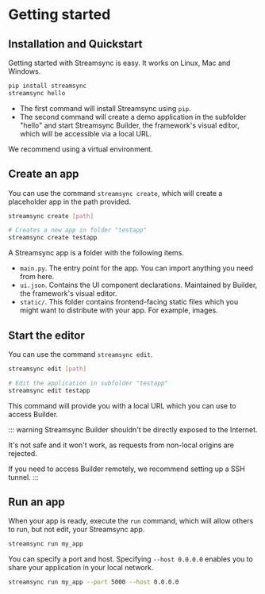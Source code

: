 ﻿# Getting started

## Installation and Quickstart

Getting started with Streamsync is easy. It works on Linux, Mac and Windows.

```sh
pip install streamsync
streamsync hello
```

- The first command will install Streamsync using `pip`.
- The second command will create a demo application in the subfolder "hello" and start Streamsync Builder, the framework's visual editor, which will be accessible via a local URL.

We recommend using a virtual environment.

## Create an app

You can use the command `streamsync create`, which will create a placeholder app in the path provided.

```sh
streamsync create [path]

# Creates a new app in folder "testapp"
streamsync create testapp
```

A Streamsync app is a folder with the following items.

- `main.py`. The entry point for the app. You can import anything you need from here.
- `ui.json`. Contains the UI component declarations. Maintained by Builder, the framework's visual editor.
- `static/`. This folder contains frontend-facing static files which you might want to distribute with your app. For example, images.

## Start the editor

You can use the command `streamsync edit`.

```sh
streamsync edit [path]

# Edit the application in subfolder "testapp"
streamsync edit testapp
```

This command will provide you with a local URL which you can use to access Builder.

::: warning Streamsync Builder shouldn't be directly exposed to the Internet.

It's not safe and it won't work, as requests from non-local origins are rejected.

If you need to access Builder remotely, we recommend setting up a SSH tunnel.
:::

## Run an app

When your app is ready, execute the `run` command, which will allow others to run, but not edit, your Streamsync app.

```sh
streamsync run my_app
```

You can specify a port and host. Specifying `--host 0.0.0.0` enables you to share your application in your local network.

```sh
streamsync run my_app --port 5000 --host 0.0.0.0
```
